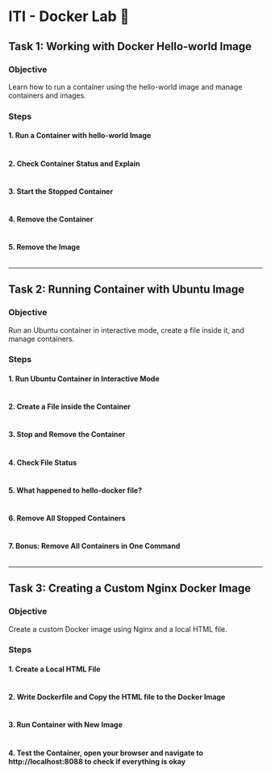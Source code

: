 # ITI - Docker Lab 🐋

## Task 1: Working with Docker Hello-world Image
### Objective
Learn how to run a container using the hello-world image and manage containers and images.

### Steps
#### 1. Run a Container with hello-world Image
```bash
```
#### 2. Check Container Status and Explain
```bash
```
#### 3. Start the Stopped Container
```bash
```
#### 4. Remove the Container
```bash
```
#### 5. Remove the Image
```bash
```
---

## Task 2: Running Container with Ubuntu Image
### Objective
Run an Ubuntu container in interactive mode, create a file inside it, and manage containers.

### Steps
#### 1. Run Ubuntu Container in Interactive Mode
```bash
```
#### 2. Create a File inside the Container
```bash
```
#### 3. Stop and Remove the Container
```bash
```
#### 4. Check File Status
```bash
```
#### 5. What happened to hello-docker file?
```bash
```
#### 6. Remove All Stopped Containers
```bash
```
#### 7. Bonus: Remove All Containers in One Command
```bash
```

---
## Task 3: Creating a Custom Nginx Docker Image
### Objective
Create a custom Docker image using Nginx and a local HTML file.

### Steps
#### 1. Create a Local HTML File
```bash
```
#### 2. Write Dockerfile and Copy the HTML file to the Docker Image
```bash
```
#### 3. Run Container with New Image
```bash
```

#### 4. Test the Container, open your browser and navigate to http://localhost:8088 to check if everything is okay
```bash
```
